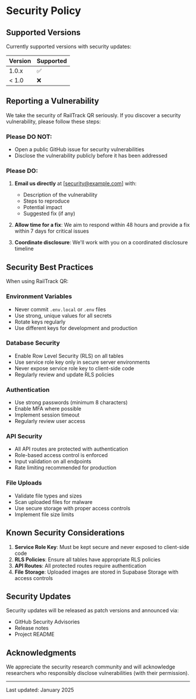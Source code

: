 # Security Policy

## Supported Versions

Currently supported versions with security updates:

| Version | Supported          |
| ------- | ------------------ |
| 1.0.x   | :white_check_mark: |
| < 1.0   | :x:                |

## Reporting a Vulnerability

We take the security of RailTrack QR seriously. If you discover a security vulnerability, please follow these steps:

### Please DO NOT:
- Open a public GitHub issue for security vulnerabilities
- Disclose the vulnerability publicly before it has been addressed

### Please DO:
1. **Email us directly** at [security@example.com] with:
   - Description of the vulnerability
   - Steps to reproduce
   - Potential impact
   - Suggested fix (if any)

2. **Allow time for a fix**: We aim to respond within 48 hours and provide a fix within 7 days for critical issues

3. **Coordinate disclosure**: We'll work with you on a coordinated disclosure timeline

## Security Best Practices

When using RailTrack QR:

### Environment Variables
- Never commit `.env.local` or `.env` files
- Use strong, unique values for all secrets
- Rotate keys regularly
- Use different keys for development and production

### Database Security
- Enable Row Level Security (RLS) on all tables
- Use service role key only in secure server environments
- Never expose service role key to client-side code
- Regularly review and update RLS policies

### Authentication
- Use strong passwords (minimum 8 characters)
- Enable MFA where possible
- Implement session timeout
- Regularly review user access

### API Security
- All API routes are protected with authentication
- Role-based access control is enforced
- Input validation on all endpoints
- Rate limiting recommended for production

### File Uploads
- Validate file types and sizes
- Scan uploaded files for malware
- Use secure storage with proper access controls
- Implement file size limits

## Known Security Considerations

1. **Service Role Key**: Must be kept secure and never exposed to client-side code
2. **RLS Policies**: Ensure all tables have appropriate RLS policies
3. **API Routes**: All protected routes require authentication
4. **File Storage**: Uploaded images are stored in Supabase Storage with access controls

## Security Updates

Security updates will be released as patch versions and announced via:
- GitHub Security Advisories
- Release notes
- Project README

## Acknowledgments

We appreciate the security research community and will acknowledge researchers who responsibly disclose vulnerabilities (with their permission).

---

Last updated: January 2025
